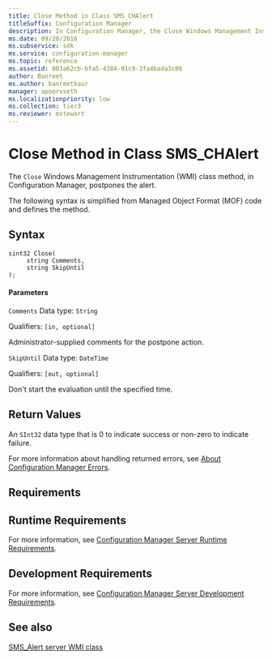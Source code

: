 ```yaml
---
title: Close Method in Class SMS_CHAlert
titleSuffix: Configuration Manager
description: In Configuration Manager, the Close Windows Management Instrumentation class method postpones the alert.
ms.date: 09/20/2016
ms.subservice: sdk
ms.service: configuration-manager
ms.topic: reference
ms.assetid: 803a62cb-bfa5-4384-91c9-3fa4bada3c06
author: Banreet
ms.author: banreetkaur
manager: apoorvseth
ms.localizationpriority: low
ms.collection: tier3
ms.reviewer: mstewart
---
```

# Close Method in Class SMS_CHAlert
The `Close` Windows Management Instrumentation (WMI) class method, in Configuration Manager, postpones the alert.

 The following syntax is simplified from Managed Object Format (MOF) code and defines the method.

## Syntax

```
sint32 Close(
     string Comments,
     string SkipUntil
);
```

#### Parameters
 `Comments`
 Data type: `String`

 Qualifiers: `[in, optional]`

 Administrator-supplied comments for the postpone action.

 `SkipUntil`
 Data type: `DateTime`

 Qualifiers: `[out, optional]`

 Don't start the evaluation until the specified time.

## Return Values
 An  `SInt32` data type that is 0 to indicate success or non-zero to indicate failure.

 For more information about handling returned errors, see [About Configuration Manager Errors](../../../../../develop/core/understand/about-configuration-manager-errors.md).

## Requirements

## Runtime Requirements
 For more information, see [Configuration Manager Server Runtime Requirements](../../../../../develop/core/reqs/server-runtime-requirements.md).

## Development Requirements
 For more information, see [Configuration Manager Server Development Requirements](../../../../../develop/core/reqs/server-development-requirements.md).

## See also

[SMS_Alert server WMI class](sms_alert-server-wmi-class.md)
